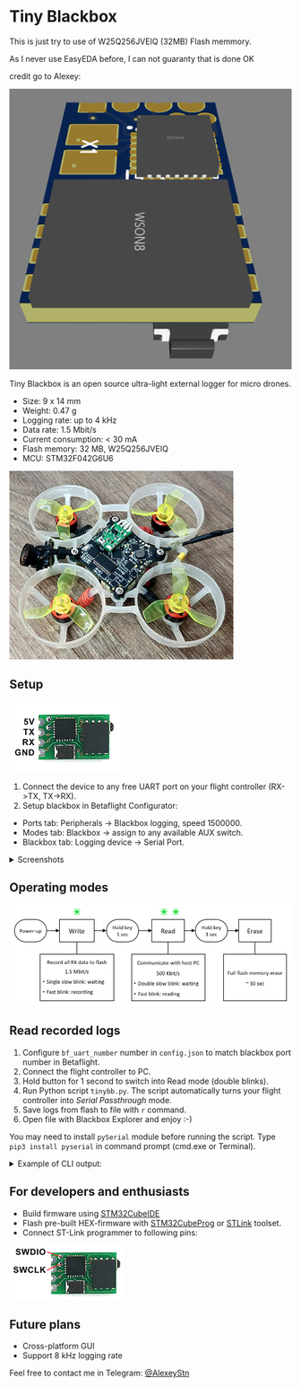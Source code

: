 # Tiny Blackbox

This is just try to use of W25Q256JVEIQ (32MB) Flash memmory.

As I never use EasyEDA before, I can not guaranty that is done OK

credit go to Alexey:

![Photo](Images/TinyBlackbox32MB.png)

Tiny Blackbox is an open source ultra-light external logger for micro drones.

* Size: 9 x 14 mm
* Weight: 0.47 g
* Logging rate: up to 4 kHz 
* Data rate: 1.5 Mbit/s
* Current consumption: < 30 mA
* Flash memory: 32 MB, W25Q256JVEIQ
* MCU: STM32F042G6U6

![Whoop](Images/whoop.jpg)

## Setup
![Pinout](Images/pinout.png)
1) Connect the device to any free UART port on your flight controller (RX->TX, TX->RX).
2) Setup blackbox in Betaflight Configurator:
* Ports tab: Peripherals -> Blackbox logging, speed 1500000.
* Modes tab: Blackbox -> assign to any available AUX switch.
* Blackbox tab: Logging device -> Serial Port.
<details>
<summary>Screenshots</summary>
<img src="Images/betaflight.png">
</details>

## Operating modes
<img src="Images/modes.png" width="700" />

## Read recorded logs
1) Configure `bf_uart_number` number in `config.json` to match blackbox port number in Betaflight.
2) Connect the flight controller to PC.
3) Hold button for 1 second to switch into Read mode (double blinks).
4) Run Python script `tinybb.py`.  The script automatically turns your flight controller into _Serial Passthrough_ mode. 
5) Save logs from flash to file with `r` command.
6) Open file with Blackbox Explorer and enjoy :-)

You may need to install `pySerial` module before running the script. Type `pip3 install pyserial` in command prompt (cmd.exe or Terminal).

<details>
<summary>Example of CLI output:</summary>
  
```
Open /dev/cu.usbmodemFA131 successfully

===== Betafligh CLI mode =====
>> Entering CLI Mode, type 'exit' to return, or 'help'
>> # serialpassthrough 1 500000
>> Port1: 1
>> Port2: 20
>> Port1 opened, baud = 500000.
>> Forwarding, power cycle to exit.
==============================

Flash memory: 38.0% full

i - Information
r - Read memory
d - Dump full memory
e - Erase
x - Exit

Enter command: 
> r

Downloading:
Press ctrl+c to stop
................ 1 Mb
................ 2 Mb
................ 3 Mb
................ 4 Mb
................ 5 Mb
................ 6 Mb
.
6391040 bytes received
Blackbox_Log_20210213_112830.bbl saved
> 
```
</details>

## For developers and enthusiasts

* Build firmware using [STM32CubeIDE](https://www.st.com/en/development-tools/stm32cubeide.html)
* Flash pre-built HEX-firmware with [STM32CubeProg](https://www.st.com/content/st_com/en/products/development-tools/software-development-tools/stm32-software-development-tools/stm32-programmers/stm32cubeprog.html) or [STLink](https://github.com/stlink-org/stlink) toolset.
* Connect ST-Link programmer to following pins:

![STLink](Images/swd.png)

## Future plans
* Cross-platform GUI
* Support 8 kHz logging rate

Feel free to contact me in Telegram: [@AlexeyStn](https://t.me/AlexeyStn)

